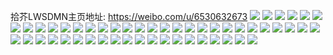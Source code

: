 拾芥LWSDMN主页地址: https://weibo.com/u/6530632673 
![](https://wx4.sinaimg.cn/mw2000/0077XRT3ly1h8qll4n7dxj32c0340hdv.jpg) 
![](https://wx4.sinaimg.cn/mw2000/0077XRT3ly1h8qll11ig9j32c03404qr.jpg) 
![](https://wx4.sinaimg.cn/mw2000/0077XRT3ly1h8e7mgnozzj32c03401kz.jpg) 
![](https://wx4.sinaimg.cn/mw2000/0077XRT3ly1h8alkynh4zj32c02c0x6p.jpg) 
![](https://wx4.sinaimg.cn/mw2000/0077XRT3ly1h7q0h0d4mqj30u00u0jxd.jpg) 
![](https://wx4.sinaimg.cn/mw2000/0077XRT3ly1h7eayscfokj32c02c0kjm.jpg) 
![](https://wx4.sinaimg.cn/mw2000/0077XRT3ly1h7eayzpnj9j32c02c0kjm.jpg) 
![](https://wx4.sinaimg.cn/mw2000/0077XRT3ly1h6zbwhci2vj31yc0wie81.jpg) 
![](https://wx4.sinaimg.cn/mw2000/0077XRT3ly1h6zbwk20j2j30n01dsqho.jpg) 
![](https://wx4.sinaimg.cn/mw2000/0077XRT3ly1h6zbwj0o9xj31yc0wihdt.jpg) 
![](https://wx4.sinaimg.cn/mw2000/0077XRT3ly1h6y3jg8v1uj31bk0zo1cn.jpg) 
![](https://wx4.sinaimg.cn/mw2000/0077XRT3ly1h6qb8ef7dqj32801o0u0z.jpg) 
![](https://wx4.sinaimg.cn/mw2000/0077XRT3ly1h6fk0zjr8ij31400u0qcy.jpg) 
![](https://wx4.sinaimg.cn/mw2000/0077XRT3ly1h69w3mwsvej31o0280e3p.jpg) 
![](https://wx4.sinaimg.cn/mw2000/0077XRT3ly1h69w3q4e0bj32c02c07wi.jpg) 
![](https://wx4.sinaimg.cn/mw2000/0077XRT3ly1h69w3o189rj32c02c04qq.jpg) 
![](https://wx4.sinaimg.cn/mw2000/0077XRT3ly1h69w3kw7x2j32c02c0npd.jpg) 
![](https://wx4.sinaimg.cn/mw2000/0077XRT3ly1h5zgnapx5aj31400u07d7.jpg) 
![](https://wx4.sinaimg.cn/mw2000/0077XRT3ly1h5zgnb7c42j30u00u00ux.jpg) 
![](https://wx4.sinaimg.cn/mw2000/0077XRT3ly1h58o9nqjufj30lc0sgk3l.jpg) 
![](https://wx4.sinaimg.cn/mw2000/0077XRT3ly1h58o9pn6x9j32801o0b29.jpg) 
![](https://wx4.sinaimg.cn/mw2000/0077XRT3ly1h553114av3j32c03401kz.jpg) 
![](https://wx4.sinaimg.cn/mw2000/0077XRT3ly1h5530zqm9vj33402c0x6q.jpg) 
![](https://wx4.sinaimg.cn/mw2000/0077XRT3ly1h543dxpfonj32801o0qv6.jpg) 
![](https://wx4.sinaimg.cn/mw2000/0077XRT3ly1h543dv8zqij33402c0u0y.jpg) 
![](https://wx4.sinaimg.cn/mw2000/0077XRT3ly1h4kkgmn26gj30u0140doq.jpg) 
![](https://wx4.sinaimg.cn/mw2000/0077XRT3ly1h4kkguoqg4j30u00u0ait.jpg) 
![](https://wx4.sinaimg.cn/mw2000/0077XRT3ly1h4f0px156vj30u00u0afq.jpg) 
![](https://wx4.sinaimg.cn/mw2000/0077XRT3ly1h47uniyidsj30u00u07ab.jpg) 
![](https://wx4.sinaimg.cn/mw2000/0077XRT3ly1h41sl87jzqj30u00u0tdt.jpg) 
![](https://wx4.sinaimg.cn/mw2000/0077XRT3ly1h41sl9ci9vj30u00u00yj.jpg) 
![](https://wx4.sinaimg.cn/mw2000/0077XRT3ly1h3zwun3579j31400u0ajd.jpg) 
![](https://wx4.sinaimg.cn/mw2000/0077XRT3ly1h3xfgfptpij30u00u0agd.jpg) 
![](https://wx4.sinaimg.cn/mw2000/0077XRT3ly1h3mof7k9i9j31o02807wh.jpg) 
![](https://wx4.sinaimg.cn/mw2000/0077XRT3ly1h2kyxssduzj30qr0zowrz.jpg) 
![](https://wx4.sinaimg.cn/mw2000/0077XRT3ly1h1cwvgoxpzj31ni27dx6p.jpg) 
![](https://wx4.sinaimg.cn/mw2000/0077XRT3ly1h0vozh862oj32c0340u0y.jpg) 
![](https://wx4.sinaimg.cn/mw2000/0077XRT3ly1h0vozf1uvij33342bcqv7.jpg) 
![](https://wx4.sinaimg.cn/mw2000/0077XRT3ly1h0vozix57aj32c0340qv6.jpg) 
![](https://wx4.sinaimg.cn/mw2000/0077XRT3ly1h0vozl0u3yj33402c0x6q.jpg) 
![](https://wx4.sinaimg.cn/mw2000/0077XRT3ly1gzmbqg423ij318u0u0k2f.jpg) 
![](https://wx4.sinaimg.cn/mw2000/0077XRT3ly1gzlhk5av0rj32c02c0e81.jpg) 
![](https://wx4.sinaimg.cn/mw2000/0077XRT3ly1gzk16njttrj30zo1bk1f0.jpg) 
![](https://wx4.sinaimg.cn/mw2000/0077XRT3ly1gzk16lmhyzj31bk0zotvc.jpg) 
![](https://wx4.sinaimg.cn/mw2000/0077XRT3ly1gyufllrkngj31xa340e84.jpg) 
![](https://wx4.sinaimg.cn/mw2000/0077XRT3ly1gxybvvvlxoj31900u07c2.jpg) 
![](https://wx4.sinaimg.cn/mw2000/0077XRT3ly1gxybvup6jxj31900u010s.jpg) 
![](https://wx4.sinaimg.cn/mw2000/0077XRT3ly1gxybw18b0hj32c02c01ky.jpg) 
![](https://wx4.sinaimg.cn/mw2000/0077XRT3ly1gxrcneeygmj30u014047w.jpg) 
![](https://wx4.sinaimg.cn/mw2000/0077XRT3ly1gxrcnfver2j31400u0thw.jpg) 
![](https://wx4.sinaimg.cn/mw2000/0077XRT3ly1gxrcngdvnwj31400u0gvv.jpg) 

